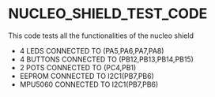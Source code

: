 # NUCLEO_SHIELD_TEST_CODE
This code tests all the functionalities of the nucleo shield
- 4 LEDS CONNECTED TO (PA5,PA6,PA7,PA8)
- 4 BUTTONS CONNECTED TO (PB12,PB13,PB14,PB15)
- 2 POTS CONNECTED TO (PC4,PB1)
- EEPROM CONNECTED TO I2C1(PB7,PB6)
- MPU5060 CONNECTED TO I2C1(PB7,PB6)
